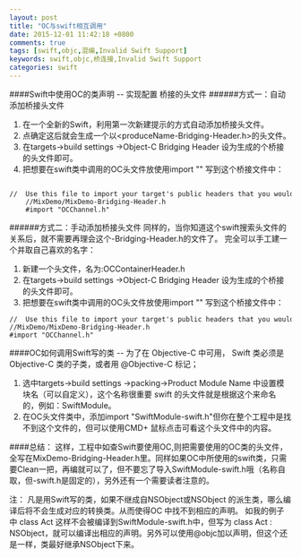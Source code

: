 ```yaml
---
layout: post
title: "OC与swift相互调用"
date: 2015-12-01 11:42:18 +0800
comments: true
tags: [swift,objc,混编,Invalid Swift Support]
keywords: swift,objc,桥连接,Invalid Swift Support 
categories: swift
---
```

####Swift中使用OC的类声明  -- 实现配置 桥接的头文件
######方式一：自动添加桥接头文件
1. 在一个全新的Swift，利用第一次新建提示的方式自动添加桥接头文件。
2. 点确定这后就会生成一个以<produceName-Bridging-Header.h>的头文件。
3. 在targets->build settings ->Object-C Bridging Header 设为生成的个桥接的头文件即可。
4. 把想要在swift类中调用的OC头文件放使用import "" 写到这个桥接文件中：
```objc
	//  Use this file to import your target's public headers that you would like to expose to Swift.  
	//MixDemo/MixDemo-Bridging-Header.h    
	#import "OCChannel.h"  
```

######方式二：手动添加桥接头文件
同样的，当你知道这个swift搜索头文件的关系后，就不需要再理会这个-Bridging-Header.h的文件了。
完全可以手工建一个并取自己喜欢的名字：
1. 新建一个头文件，名为:OCContainerHeader.h
2. 在targets->build settings ->Object-C Bridging Header 设为生成的个桥接的头文件即可。
3. 把想要在swift类中调用的OC头文件放使用import "" 写到这个桥接文件中：
```objc
//  Use this file to import your target's public headers that you would like to expose to Swift.  	
//MixDemo/MixDemo-Bridging-Header.h    
#import "OCChannel.h"  
```

####OC如何调用Swift写的类  -- 	为了在 Objective-C 中可用， Swift 类必须是 Objective-C 类的子类，或者用 @Objective-C 标记；
1. 选中targets->build settings ->packing->Product Module Name 中设置模块名（可以自定义），这个名称很重要 swift 的头文件就是根据这个来命名的，例如：SwiftModule。
2. 在OC头文件类中，添加import "SwiftModule-swift.h"但你在整个工程中是找不到这个文件的，但可以使用CMD+ 鼠标点击可看这个头文件中的内容。  

####总结：
这样，工程中如查Swift要使用OC,则把需要使用的OC类的头文件，全写在MixDemo-Bridging-Header.h里。同样如果OC中所使用的swift类，只需要Clean一把，再编就可以了，但不要忘了导入SwiftModule-swift.h哦（名称自取，但-swift.h是固定的），另外还有一个需要读者注意的。

注：
	凡是用Swift写的类，如果不继成自NSObject或NSObject 的派生类，哪么编译后将不会生成对应的转换类。从而使得OC 中找不到相应的声明。
如我的例子中 class Act 这样不会被编译到SwiftModule-swift.h中，但写为 class Act : NSObject，就可以编译出相应的声明。另外可以使用@objc加以声明，但这个还是一样，类最好继承NSObject下来。